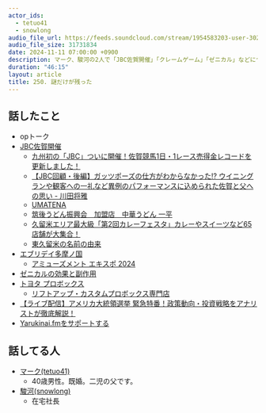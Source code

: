 ```yaml
---
actor_ids:
  - tetuo41
  - snowlong
audio_file_url: https://feeds.soundcloud.com/stream/1954583203-user-302747142-yarukinai-250-2024_11_11.mp3
audio_file_size: 31731834
date: 2024-11-11 07:00:00 +0900
description: マーク、駿河の2人で「JBC佐賀開催」「クレームゲーム」「ゼニカル」などについて話しました。
duration: "46:15"
layout: article
title: 250. 謎だけが残った
---
```


## 話したこと
- opトーク
- [JBC佐賀開催](https://jbc2024saga.com/)
  - [九州初の「JBC」ついに開催！佐賀競馬1日・1レース売得金レコードを更新しました！](https://www.sagakeiba.net/news/2024/11/05/510205/)
  - [【JBC回顧・後編】ガッツポーズの仕方がわからなかった!? ウイニングランや観客への一礼など異例のパフォーマンスに込められた佐賀と父への思い - 川田将雅](https://news.netkeiba.com/?pid=column_view&cid=55723)
  - [UMATENA](https://www.umatena.com/)
  - [筑後うどん振興会　加盟店　中華うどん 一平](https://www.kurume.or.jp/udon/ipei.html)
  - [久留米エリア最大級「第2回カレーフェスタ」カレーやスイーツなど65店舗が大集合！](https://kurumefan.com/dai2-tabesupa-curryfesta202411)
  - [東久留米の名前の由来](https://www.city.higashikurume.lg.jp/shisei/profile/youkoso/1000074.html)
- [エブリデイ多摩ノ国](https://everydaytamanokuni.com/)
  - [アミューズメント エキスポ 2024](https://amusementexpo.jp/)
- [ゼニカルの効果と副作用](https://fit.clinic/diet/medicine/xenical/)
- [トヨタ プロボックス](https://toyota.jp/probox/)
  - [リフトアップ・カスタムプロボックス専門店](https://www.probostyle.com/)
- [【ライブ配信】アメリカ大統領選挙 緊急特番！政策動向・投資戦略をアナリストが徹底解説！](https://www.youtube.com/watch?v=6JLCdlYEKNA)
- [Yarukinai.fmをサポートする](https://note.com/tetuo41/circle)

## 話してる人
- [マーク(tetuo41)](https://twitter.com/tetuo41)
  - 40歳男性。既婚。二児の父です。
- [駿河(snowlong)](https://twitter.com/_snowlong)
  - 在宅社長
